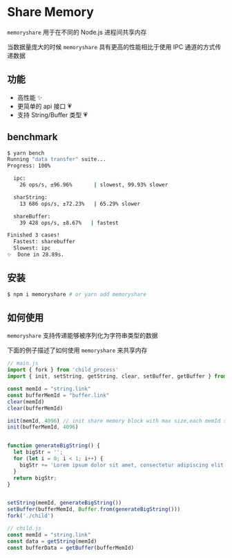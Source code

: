 # Share Memory

`memoryshare` 用于在不同的 Node.js 进程间共享内存

当数据量庞大的时候 `memoryshare` 具有更高的性能相比于使用 IPC 通道的方式传递数据

## 功能

- 高性能 ✨
- 更简单的 api 接口 💗
- 支持 String/Buffer 类型 💗

## benchmark

```bash
$ yarn bench
Running "data transfer" suite...
Progress: 100%

  ipc:
    26 ops/s, ±96.96%       | slowest, 99.93% slower

  sharString:
    13 686 ops/s, ±72.23%   | 65.29% slower

  shareBuffer:
    39 428 ops/s, ±8.67%   | fastest

Finished 3 cases!
  Fastest: sharebuffer
  Slowest: ipc
✨  Done in 28.89s.
```

## 安装

```bash
$ npm i memoryshare # or yarn add memoryshare
```

## 如何使用

`memoryshare` 支持传递能够被序列化为字符串类型的数据

下面的例子描述了如何使用 `memoryshare` 来共享内存

```js
// main.js
import { fork } from 'child_process'
import { init, setString, getString, clear, setBuffer, getBuffer } from 'memoryshare'

const memId = "string.link"
const bufferMemId = "buffer.link"
clear(memId)
clear(bufferMemId)

init(memId, 4096) // init share memory block with max size,each memId should be called only once
init(bufferMemId, 4096)


function generateBigString() {
  let bigStr = '';
  for (let i = 0; i < 1; i++) {
    bigStr += 'Lorem ipsum dolor sit amet, consectetur adipiscing elit. ';
  }
  return bigStr;
}


setString(memId, generateBigString())
setBuffer(bufferMemId, Buffer.from(generateBigString()))
fork('./child')

// child.js
const memId = "string.link"
const data = getString(memId)
const bufferData = getBuffer(bufferMemId)
```

